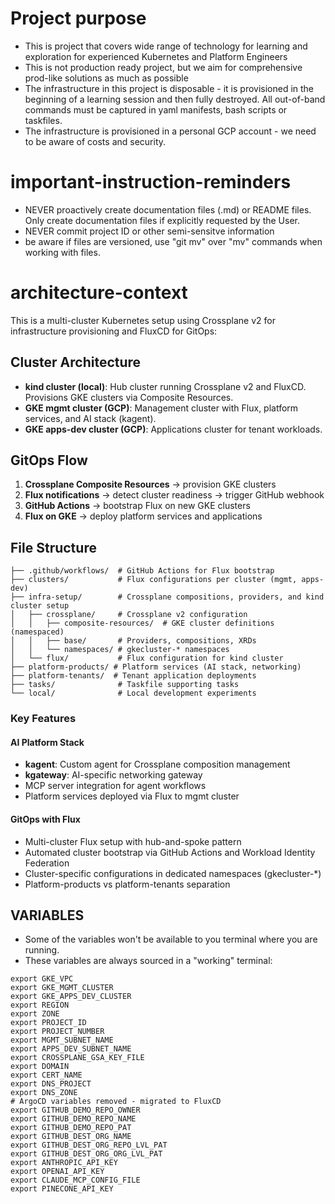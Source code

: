 # Project purpose
* This is project that covers wide range of technology for learning and exploration for experienced Kubernetes and Platform Engineers
* This is not production ready project, but we aim for comprehensive prod-like solutions as much as possible
* The infrastructure in this project is disposable - it is provisioned in the beginning of a learning session and then fully destroyed. All out-of-band commands must be captured in yaml manifests, bash scripts or taskfiles.
* The infrastructure is provisioned in a personal GCP account - we need to be aware of costs and security.

# important-instruction-reminders
* NEVER proactively create documentation files (.md) or README files. Only create documentation files if explicitly requested by the User.
* NEVER commit project ID or other semi-sensitve information
* be aware if files are versioned, use "git mv" over "mv" commands when working with files.

# architecture-context
This is a multi-cluster Kubernetes setup using Crossplane v2 for infrastructure provisioning and FluxCD for GitOps:

## Cluster Architecture
- **kind cluster (local)**: Hub cluster running Crossplane v2 and FluxCD. Provisions GKE clusters via Composite Resources.
- **GKE mgmt cluster (GCP)**: Management cluster with Flux, platform services, and AI stack (kagent).
- **GKE apps-dev cluster (GCP)**: Applications cluster for tenant workloads.

## GitOps Flow
1. **Crossplane Composite Resources** → provision GKE clusters
2. **Flux notifications** → detect cluster readiness → trigger GitHub webhook
3. **GitHub Actions** → bootstrap Flux on new GKE clusters
4. **Flux on GKE** → deploy platform services and applications

## File Structure
```
├── .github/workflows/  # GitHub Actions for Flux bootstrap
├── clusters/           # Flux configurations per cluster (mgmt, apps-dev)
├── infra-setup/        # Crossplane compositions, providers, and kind cluster setup
│   ├── crossplane/     # Crossplane v2 configuration
│   │   ├── composite-resources/  # GKE cluster definitions (namespaced)
│   │   ├── base/       # Providers, compositions, XRDs
│   │   └── namespaces/ # gkecluster-* namespaces
│   └── flux/           # Flux configuration for kind cluster
├── platform-products/ # Platform services (AI stack, networking)
├── platform-tenants/  # Tenant application deployments
├── tasks/              # Taskfile supporting tasks
└── local/              # Local development experiments
```

### Key Features

#### AI Platform Stack
* **kagent**: Custom agent for Crossplane composition management
* **kgateway**: AI-specific networking gateway
* MCP server integration for agent workflows
* Platform services deployed via Flux to mgmt cluster

#### GitOps with Flux
* Multi-cluster Flux setup with hub-and-spoke pattern
* Automated cluster bootstrap via GitHub Actions and Workload Identity Federation
* Cluster-specific configurations in dedicated namespaces (gkecluster-*)
* Platform-products vs platform-tenants separation

## VARIABLES
* Some of the variables won't be available to you terminal where you are running.
* These variables are always sourced in a "working" terminal:

```
export GKE_VPC
export GKE_MGMT_CLUSTER
export GKE_APPS_DEV_CLUSTER
export REGION
export ZONE
export PROJECT_ID
export PROJECT_NUMBER
export MGMT_SUBNET_NAME
export APPS_DEV_SUBNET_NAME
export CROSSPLANE_GSA_KEY_FILE
export DOMAIN
export CERT_NAME
export DNS_PROJECT
export DNS_ZONE
# ArgoCD variables removed - migrated to FluxCD
export GITHUB_DEMO_REPO_OWNER
export GITHUB_DEMO_REPO_NAME
export GITHUB_DEMO_REPO_PAT
export GITHUB_DEST_ORG_NAME
export GITHUB_DEST_ORG_REPO_LVL_PAT
export GITHUB_DEST_ORG_ORG_LVL_PAT
export ANTHROPIC_API_KEY
export OPENAI_API_KEY
export CLAUDE_MCP_CONFIG_FILE
export PINECONE_API_KEY
```
